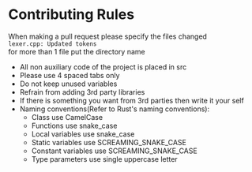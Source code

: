 # Contributing Rules

When making a pull request please specify the files changed<br>
``lexer.cpp: Updated tokens``<br>
for more than 1 file put the directory name

- All non auxiliary code of the project is placed in src
- Please use 4 spaced tabs only
- Do not keep unused variables
- Refrain from adding 3rd party libraries
- If there is something you want from 3rd parties then write it your self
- Naming conventions(Refer to Rust's naming conventions):
  - Class use CamelCase
  - Functions use snake_case
  - Local variables	use snake_case
  - Static variables use SCREAMING_SNAKE_CASE
  - Constant variables use SCREAMING_SNAKE_CASE
  - Type parameters	use single uppercase letter
